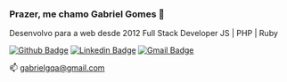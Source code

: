 ### Prazer, me chamo Gabriel Gomes 👋

Desenvolvo para a web desde 2012 Full Stack Developer JS | PHP | Ruby

[![Github Badge](https://img.shields.io/badge/-Github-000?style=flat-square&logo=Github&logoColor=white&link=https://github.com/Gabrielgqa)](https://github.com/Gabrielgqa)
[![Linkedin Badge](https://img.shields.io/badge/-LinkedIn-blue?style=flat-square&logo=Linkedin&logoColor=white&link=https://www.linkedin.com/in/gabriel-almeida-a8b9a286/)](https://www.linkedin.com/in/gabriel-almeida-a8b9a286/)
[![Gmail Badge](https://img.shields.io/badge/-Gmail-c14438?style=flat-square&logo=Gmail&logoColor=white&link=mailto:gabrielgqa@gmail.com)](mailto:gabrielgqa@gmail.com)


📫 gabrielgqa@gmail.com
